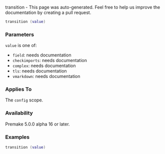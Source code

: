 transition - This page was auto-generated. Feel free to help us improve the documentation by creating a pull request.

```lua
transition (value)
```

### Parameters ###

`value` is one of:

* `field`: needs documentation
* `checkimports`: needs documentation
* `complex`: needs documentation
* `tls`: needs documentation
* `vmarkdown`: needs documentation

### Applies To ###

The `config` scope.

### Availability ###

Premake 5.0.0 alpha 16 or later.

### Examples ###

```lua
transition (value)
```

